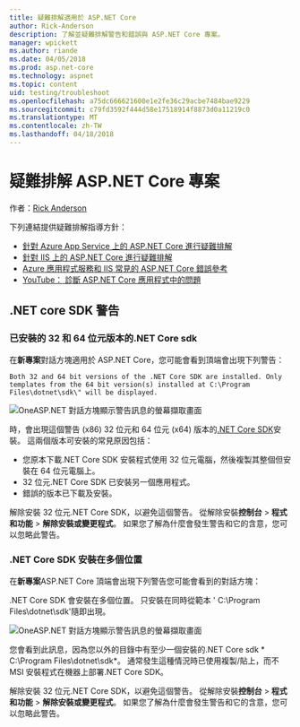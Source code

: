 ```yaml
---
title: 疑難排解適用於 ASP.NET Core
author: Rick-Anderson
description: 了解並疑難排解警告和錯誤與 ASP.NET Core 專案。
manager: wpickett
ms.author: riande
ms.date: 04/05/2018
ms.prod: asp.net-core
ms.technology: aspnet
ms.topic: content
uid: testing/troubleshoot
ms.openlocfilehash: a75dc666621600e1e2fe36c29acbe7484bae9229
ms.sourcegitcommit: c79fd3592f444d58e17518914f8873d0a11219c0
ms.translationtype: MT
ms.contentlocale: zh-TW
ms.lasthandoff: 04/18/2018
---
```

# <a name="troubleshoot-aspnet-core-projects"></a>疑難排解 ASP.NET Core 專案

作者：[Rick Anderson](https://twitter.com/RickAndMSFT)

下列連結提供疑難排解指導方針：

* [針對 Azure App Service 上的 ASP.NET Core 進行疑難排解](xref:host-and-deploy/azure-apps/troubleshoot)
* [針對 IIS 上的 ASP.NET Core 進行疑難排解](xref:host-and-deploy/iis/troubleshoot)
* [Azure 應用程式服務和 IIS 常見的 ASP.NET Core 錯誤參考](xref:host-and-deploy/azure-iis-errors-reference)
* [YouTube： 診斷 ASP.NET Core 應用程式中的問題](https://www.youtube.com/watch?v=RYI0DHoIVaA)

<a name="sdk"></a>
## <a name="net-core-sdk-warnings"></a>.NET core SDK 警告

### <a name="both-the-32-and-64-bit-versions-of-the-net-core-sdk-are-installed"></a>已安裝的 32 和 64 位元版本的.NET Core sdk
在**新專案**對話方塊適用於 ASP.NET Core，您可能會看到頂端會出現下列警告： 

    Both 32 and 64 bit versions of the .NET Core SDK are installed. Only templates from the 64 bit version(s) installed at C:\Program Files\dotnet\sdk\" will be displayed.

![OneASP.NET 對話方塊顯示警告訊息的螢幕擷取畫面](troubleshoot/_static/both32and64bit.png)

時，會出現這個警告 (x86) 32 位元和 64 位元 (x64) 版本的[.NET Core SDK](https://www.microsoft.com/net/download/all)安裝。 這兩個版本可安裝的常見原因包括：

* 您原本下載.NET Core SDK 安裝程式使用 32 位元電腦，然後複製其整個但安裝在 64 位元電腦上。 
* 32 位元.NET Core SDK 已安裝另一個應用程式。
* 錯誤的版本已下載及安裝。

解除安裝 32 位元.NET Core SDK，以避免這個警告。 從解除安裝**控制台** > **程式和功能** > **解除安裝或變更程式**。 如果您了解為什麼會發生警告和它的含意，您可以忽略此警告。

### <a name="the-net-core-sdk-is-installed-in-multiple-locations"></a>.NET Core SDK 安裝在多個位置
在**新專案**ASP.NET Core 頂端會出現下列警告您可能會看到的對話方塊： 

 .NET Core SDK 會安裝在多個位置。 只安裝在同時從範本 ' C:\Program Files\dotnet\sdk\'隨即出現。

![OneASP.NET 對話方塊顯示警告訊息的螢幕擷取畫面](troubleshoot/_static/multiplelocations.png)

您會看到此訊息，因為您以外的目錄中有至少一個安裝的.NET Core sdk * C:\Program Files\dotnet\sdk\*。 通常發生這種情況時已使用複製/貼上，而不 MSI 安裝程式在機器上部署.NET Core SDK。

解除安裝 32 位元.NET Core SDK，以避免這個警告。 從解除安裝**控制台** > **程式和功能** > **解除安裝或變更程式**。 如果您了解為什麼會發生警告和它的含意，您可以忽略此警告。
